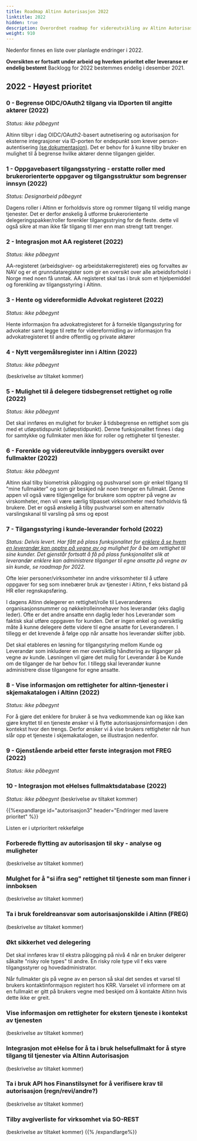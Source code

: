 ```yaml
---
title: Roadmap Altinn Autorisasjon 2022
linktitle: 2022
hidden: true
description: Overordnet roadmap for videreutvikling av Altinn Autorisasjon i 2022
weight: 910
---
```


Nedenfor finnes en liste over planlagte endringer i 2022. 

**Oversikten er fortsatt under arbeid og hverken prioritet eller leveranse er endelig bestemt**
Backlogg for 2022 bestemmes endelig i desember 2021. 


## 2022 - Høyest prioritet

### 0 - Begrense OIDC/OAuth2 tilgang via IDporten til angitte aktører (2022)
*Status: ikke påbegynt*

Altinn tilbyr i dag OIDC/OAuth2-basert autnetisering og autorisasjon for eksterne integrasjoner via ID-porten for endepunkt som krever person-autentisering [(se dokumentasjon)](/docs/api/rest/kom-i-gang/person/#autentisering-med-id-porten). 
Det er behov for å kunne tilby bruker en mulighet til å begrense hvilke aktører denne tilgangen gjelder.

### 1 - Oppgavebasert tilgangsstyring - erstatte roller med brukerorienterte oppgaver og tilgangsstruktur som begrenser innsyn (2022)
*Status: Designarbeid påbegynt*

Dagens roller i Altinn er forholdsvis store og rommer tilgang til veldig mange tjenester. Det er derfor ønskelig å utforme brukerorienterte delegeringspakker/roller forenkler tilgangsstrying for de fleste. dette vil også sikre at man ikke får tilgang til mer enn man strengt tatt trenger. 

### 2 - Integrasjon mot AA registeret  (2022)
*Status: ikke påbegynt*

AA-registeret (arbeidsgiver- og arbeidstakerregisteret) eies og forvaltes av NAV og er et grunndataregister som gir en oversikt over alle arbeidsforhold i Norge med noen få unntak. AA registeret skal tas i bruk som et hjelpemiddel og forenkling av tilgangsstyring i Altinn. 

### 3 - Hente og videreformidle Advokat registeret (2022)
*Status: ikke påbegynt*

Hente informasjon fra advokatregisteret for å fornekle tilgangsstyring for advokater samt legge til rette for videreformidling av informasjon fra advokatregisteret til andre offentlig og private aktører

### 4 - Nytt vergemålsregister inn i Altinn (2022)
*Status: ikke påbegynt*

(beskrivelse av tiltaket kommer)

### 5 - Mulighet til å delegere tidsbegrenset rettighet og rolle (2022)
*Status: ikke påbegynt*

Det skal innføres en mulighet for bruker å tidsbegrense en rettighet som gis med et utløpstidspunkt (utløpstidpunkt). Denne funksjonalitet finnes i dag for samtykke og fullmkater men ikke for roller og rettigheter til tjenester. 

### 6 - Forenkle og videreutvikle innbyggers oversikt over fullmakter (2022)
*Status: ikke påbegynt*

Altinn skal tilby biometrisk pålogging og pushvarsel som gir enkel tilgang til "mine fullmakter" og som gir beskjed når noen trenger en fullmakt. Denne appen vil også være tilgjengelige for brukere som opptrer på vegne av virskomheter, men vil være særlig tilpasset virksomheter med forholdvis få brukere. 
Det er også ønskelig å tilby pushvarsel som en alternativ varslingskanal til varsling på sms og epost

### 7 - Tilgangsstyring i kunde-leverandør forhold (2022)
*Status: Delvis levert. 
Har fått på plass funksjonalitet for [enklere å se hvem en leverandør kan opptre på vegne av ](/docs/ny-funksjonalitet/releases/2021/21-3/#implementere-nytt-panel-med-liste-over-de-aktører-som-har-gitt-virksomheten-rettigheter)
og mulighet for å be om rettighet til sine kunder. 
Det gjenstår fortsatt å få på plass funksjonalitet slik at leverandør enklere kan administrere tilganger til egne ansatte på vegne av sin kunde, se roadmap for 2022.*

Ofte leier personer/virksomheter inn andre virksomheter til å utføre oppgaver for seg som innebærer bruk av tjenester i Altinn, f eks bistand på HR eller regnskapsføring.

I dagens Altinn delegerer en rettighet/rolle til Leverandørens organisasjonsnummer og nøkkelrolleinnehaver hos leverandør (eks daglig leder). Ofte er det andre ansatte enn daglig leder hos Leverandør som faktisk skal utføre oppgaven for kunden. Det er ingen enkel og oversiktlig måte å kunne delegere dette videre til egne ansatte for Leverandøren. I tillegg er det krevende å følge opp når ansatte hos leverandør skifter jobb.

Det skal etableres en løsning for tilgangstyring mellom Kunde og Leverandør som inkluderer en mer oversiktlig håndtering av tilganger på vegne av kunde. Løsningen vil gjøre det mulig for Leverandør å be Kunde om de tilganger de har behov for. I tillegg skal leverandør kunne administrere disse tilgangene for egne ansatte. 

### 8 - Vise informasjon om rettigheter for altinn-tjenester i skjemakatalogen i Altinn (2022)
*Status: ikke påbegynt*

For å gjøre det enklere for bruker å se hva vedkommende kan og ikke kan gjøre knyttet til en tjeneste ønsker vi å flytte autorisasjonsinformasjon i den kontekst hvor den trengs. 
Derfor ønsker vi å vise brukers rettigheter når hun slår opp et tjeneste i skjemakatalogen, se illustrasjon nedenfor. 

### 9 - Gjenstående arbeid etter første integrasjon mot FREG (2022)
*Status: ikke påbegynt*

### 10 - Integrasjon mot eHelses fullmaktsdatabase (2022)
*Status: ikke påbegynt*
(beskrivelse av tiltaket kommer)



{{%expandlarge id="autorisasjon3" header="Endringer med lavere prioritet" %}}

Listen er i utprioritert rekkefølge

### Forberede flytting av autorisasjon til sky - analyse og muligheter
(beskrivelse av tiltaket kommer)
### Mulghet for å "si ifra seg" rettighet til tjeneste som man finner i innboksen
(beskrivelse av tiltaket kommer)
### Ta i bruk foreldreansvar som autorisasjonskilde i Altinn (FREG)
(beskrivelse av tiltaket kommer)
### Økt sikkerhet ved delegering
Det skal innføres krav til ekstra pålogging på nivå 4 når en bruker delgerer såkalte "risky role types" til andre. En risky role type vil f eks være tilgangsstyrer og hovedadministrator. 

Når fullmakter gis på vegne av en person så skal det sendes et varsel til brukers kontaktinformajson registert hos KRR. Varselet vil informere om at en fullmakt er gitt på brukers vegne med beskjed om å kontakte Altinn hvis dette ikke er greit. 
### Vise informasjon om rettigheter for ekstern tjeneste i kontekst av tjenesten
(beskrivelse av tiltaket kommer)
### Integrasjon mot eHelse for å ta i bruk helsefullmakt for å styre tilgang til tjenester via Altinn Autorisasjon
(beskrivelse av tiltaket kommer)
### Ta i bruk API hos Finanstilsynet for å verifisere krav til autorisasjon (regn/revi/andre?)
(beskrivelse av tiltaket kommer)
### Tilby avgiverliste for virksomhet via SO-REST
(beskrivelse av tiltaket kommer)
{{% /expandlarge%}}